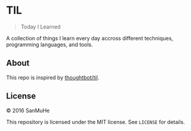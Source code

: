 # TIL

> Today I Learned 

A collection of things I learn every day accross different techniques, programming languages, and tools.

## About

This repo is inspired by [thoughtbot/til](https://github.com/thoughtbot/til).

## License

&copy; 2016 SanMuHe

This repository is licensed under the MIT license. See `LICENSE` for details.
